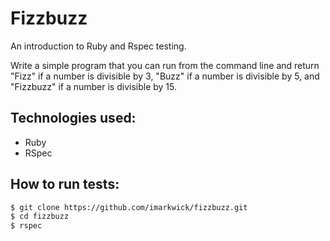 # Fizzbuzz

An introduction to Ruby and Rspec testing.

Write a simple program that you can run from the command line and return "Fizz" if a number is divisible by 3, "Buzz" if a number is divisible by 5, and "Fizzbuzz" if a number is divisible by 15.

## Technologies used:

- Ruby
- RSpec

## How to run tests:

```sh
$ git clone https://github.com/imarkwick/fizzbuzz.git
$ cd fizzbuzz
$ rspec
```